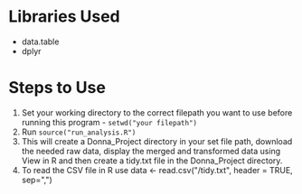 Libraries Used
=======================
- data.table
- dplyr

Steps to Use
=======================
1. Set your working directory to the correct filepath you want to use before running this program - ```setwd("your filepath")```
2. Run ```source("run_analysis.R")```
3. This will create a Donna_Project directory in your set file path, download the needed raw data, display the merged and transformed data using View in R and then create a tidy.txt file in the Donna_Project directory.
4. To read the CSV file in R use data <- read.csv("<filepath>/tidy.txt", header = TRUE, sep=",")
